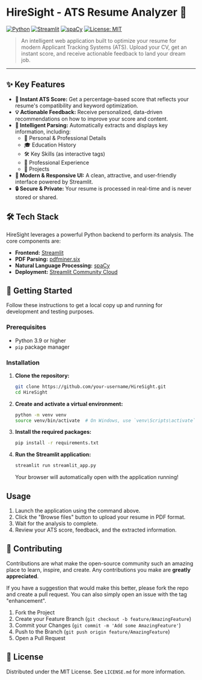 # HireSight - ATS Resume Analyzer 🚀

[![Python](https://img.shields.io/badge/Python-3.9%2B-blue.svg)](https://www.python.org/downloads/)
[![Streamlit](https://img.shields.io/badge/Streamlit-1.30%2B-red.svg)](https://streamlit.io)
[![spaCy](https://img.shields.io/badge/spaCy-3.7%2B-brightgreen.svg)](https://spacy.io)
[![License: MIT](https://img.shields.io/badge/License-MIT-yellow.svg)](https://opensource.org/licenses/MIT)

> An intelligent web application built to optimize your resume for modern Applicant Tracking Systems (ATS). Upload your CV, get an instant score, and receive actionable feedback to land your dream job.

---

### 

## ✨ Key Features

- **🎯 Instant ATS Score:** Get a percentage-based score that reflects your resume's compatibility and keyword optimization.
- **💡 Actionable Feedback:** Receive personalized, data-driven recommendations on how to improve your score and content.
- **🧠 Intelligent Parsing:** Automatically extracts and displays key information, including:
  - 👤 Personal & Professional Details
  - 🎓 Education History
  - 🛠️ Key Skills (as interactive tags)
  - 💼 Professional Experience
  - 🚀 Projects
- **🎨 Modern & Responsive UI:** A clean, attractive, and user-friendly interface powered by Streamlit.
- **🔒 Secure & Private:** Your resume is processed in real-time and is never stored or shared.

## 🛠️ Tech Stack

HireSight leverages a powerful Python backend to perform its analysis. The core components are:

- **Frontend:** [Streamlit](https://streamlit.io/)
- **PDF Parsing:** [pdfminer.six](https://github.com/pdfminer/pdfminer.six)
- **Natural Language Processing:** [spaCy](https://spacy.io/)
- **Deployment:** [Streamlit Community Cloud](https://streamlit.io/cloud)

## 🚀 Getting Started

Follow these instructions to get a local copy up and running for development and testing purposes.

### Prerequisites

- Python 3.9 or higher
- `pip` package manager

### Installation

1.  **Clone the repository:**
    ```bash
    git clone https://github.com/your-username/HireSight.git
    cd HireSight
    ```

2.  **Create and activate a virtual environment:**
    ```bash
    python -m venv venv
    source venv/bin/activate  # On Windows, use `venv\Scripts\activate`
    ```

3.  **Install the required packages:**
    ```bash
    pip install -r requirements.txt
    ```

4.  **Run the Streamlit application:**
    ```bash
    streamlit run streamlit_app.py
    ```
    Your browser will automatically open with the application running!

## Usage

1. Launch the application using the command above.
2. Click the "Browse files" button to upload your resume in PDF format.
3. Wait for the analysis to complete.
4. Review your ATS score, feedback, and the extracted information.

## 🤝 Contributing

Contributions are what make the open-source community such an amazing place to learn, inspire, and create. Any contributions you make are **greatly appreciated**.

If you have a suggestion that would make this better, please fork the repo and create a pull request. You can also simply open an issue with the tag "enhancement".

1. Fork the Project
2. Create your Feature Branch (`git checkout -b feature/AmazingFeature`)
3. Commit your Changes (`git commit -m 'Add some AmazingFeature'`)
4. Push to the Branch (`git push origin feature/AmazingFeature`)
5. Open a Pull Request

## 📄 License

Distributed under the MIT License. See `LICENSE.md` for more information.
